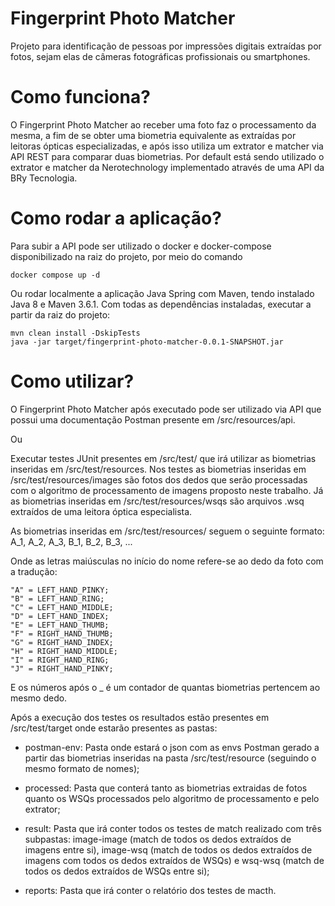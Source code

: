 # Fingerprint Photo Matcher

Projeto para identificação de pessoas por impressões digitais extraídas por fotos, sejam elas de câmeras fotográficas profissionais ou smartphones.

# Como funciona?

O Fingerprint Photo Matcher ao receber uma foto faz o processamento da mesma, a fim de se obter uma biometria equivalente as extraídas por leitoras ópticas especializadas, e após isso utiliza um extrator e matcher via API REST para comparar duas biometrias. Por default está sendo utilizado o extrator e matcher da Nerotechnology implementado através de uma API da BRy Tecnologia.

# Como rodar a aplicação?
Para subir a API pode ser utilizado o docker e docker-compose disponibilizado na raiz do projeto, por meio do comando

	docker compose up -d

Ou rodar localmente a aplicação Java Spring com Maven, tendo instalado Java 8 e Maven 3.6.1. Com todas as dependências instaladas, executar a partir da raiz do projeto:

	mvn clean install -DskipTests
	java -jar target/fingerprint-photo-matcher-0.0.1-SNAPSHOT.jar

# Como utilizar?
O Fingerprint Photo Matcher após executado pode ser utilizado via API que possui uma documentação Postman presente em /src/resources/api.

Ou

Executar testes JUnit presentes em /src/test/ que irá utilizar as biometrias inseridas em /src/test/resources. Nos testes as biometrias inseridas em /src/test/resources/images são fotos dos dedos que serão processadas com o algoritmo de processamento de imagens proposto neste trabalho. Já as biometrias inseridas em /src/test/resources/wsqs são arquivos .wsq extraídos de uma leitora óptica especialista.

As biometrias inseridas em /src/test/resources/ seguem o seguinte formato:
A_1, A_2, A_3, B_1, B_2, B_3, ...

Onde as letras maiúsculas no início do nome refere-se ao dedo da foto com a tradução:

	"A" = LEFT_HAND_PINKY;
	"B" = LEFT_HAND_RING;
	"C" = LEFT_HAND_MIDDLE;
	"D" = LEFT_HAND_INDEX;
	"E" = LEFT_HAND_THUMB;
	"F" = RIGHT_HAND_THUMB;
	"G" = RIGHT_HAND_INDEX;
	"H" = RIGHT_HAND_MIDDLE;
	"I" = RIGHT_HAND_RING;
	"J" = RIGHT_HAND_PINKY;

E os números após o _ é um contador de quantas biometrias pertencem ao mesmo dedo.

Após a execução dos testes os resultados estão presentes em /src/test/target onde estarão presentes as pastas:
 - postman-env: Pasta onde estará o json com as envs Postman gerado a partir das biometrias inseridas na pasta /src/test/resource (seguindo o mesmo formato de nomes);
 
 - processed: Pasta que conterá tanto as biometrias extraidas de fotos quanto os WSQs processados pelo algoritmo de processamento e pelo extrator;
 
 - result: Pasta que irá conter todos os testes de match realizado com três subpastas: image-image (match de todos os dedos extraídos de imagens entre si), image-wsq (match de todos os dedos extraídos de imagens com todos os dedos extraídos de WSQs) e wsq-wsq (match de todos os dedos extraídos de WSQs entre si);
 
 - reports: Pasta que irá conter o relatório dos testes de macth.

